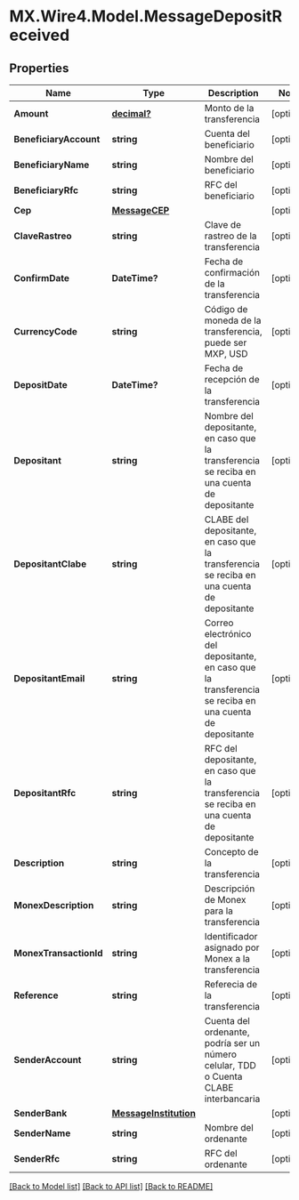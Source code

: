 # MX.Wire4.Model.MessageDepositReceived
## Properties

Name | Type | Description | Notes
------------ | ------------- | ------------- | -------------
**Amount** | [**decimal?**](BigDecimal.md) | Monto de la transferencia | [optional] 
**BeneficiaryAccount** | **string** | Cuenta del beneficiario | [optional] 
**BeneficiaryName** | **string** | Nombre del beneficiario | [optional] 
**BeneficiaryRfc** | **string** | RFC del beneficiario | [optional] 
**Cep** | [**MessageCEP**](MessageCEP.md) |  | [optional] 
**ClaveRastreo** | **string** | Clave de rastreo de la transferencia | [optional] 
**ConfirmDate** | **DateTime?** | Fecha de confirmación de la transferencia | [optional] 
**CurrencyCode** | **string** | Código de moneda de la transferencia, puede ser MXP, USD | [optional] 
**DepositDate** | **DateTime?** | Fecha de recepción de la transferencia | [optional] 
**Depositant** | **string** | Nombre del depositante, en caso que la transferencia se reciba en una cuenta de depositante | [optional] 
**DepositantClabe** | **string** | CLABE del depositante, en caso que la transferencia se reciba en una cuenta de depositante | [optional] 
**DepositantEmail** | **string** | Correo electrónico del depositante, en caso que la transferencia se reciba en una cuenta de depositante | [optional] 
**DepositantRfc** | **string** | RFC del depositante, en caso que la transferencia se reciba en una cuenta de depositante | [optional] 
**Description** | **string** | Concepto de la transferencia | [optional] 
**MonexDescription** | **string** | Descripción de Monex para la transferencia | [optional] 
**MonexTransactionId** | **string** | Identificador asignado por Monex a la transferencia | [optional] 
**Reference** | **string** | Referecia de la transferencia | [optional] 
**SenderAccount** | **string** | Cuenta del ordenante, podría ser un número celular, TDD o Cuenta CLABE interbancaria | [optional] 
**SenderBank** | [**MessageInstitution**](MessageInstitution.md) |  | [optional] 
**SenderName** | **string** | Nombre del ordenante | [optional] 
**SenderRfc** | **string** | RFC del ordenante | [optional] 

[[Back to Model list]](../README.md#documentation-for-models) [[Back to API list]](../README.md#documentation-for-api-endpoints) [[Back to README]](../README.md)

